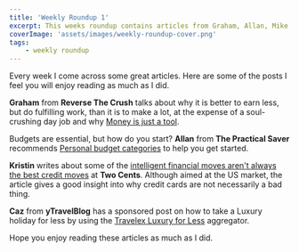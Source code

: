 ```yaml
---
title: 'Weekly Roundup 1'
excerpt: This weeks roundup contains articles from Graham, Allan, Mike Winters and Kristin Wong
coverImage: 'assets/images/weekly-roundup-cover.png'
tags:
    - weekly roundup
---
```


Every week I come across some great articles. Here are some of the posts I feel you will enjoy reading as much as I did.

**Graham** from **Reverse The Crush** talks about why it is better to earn less, but do fulfilling work, than it is to make a lot, at the expense of a soul-crushing day job and why [Money is just a tool](http://www.reversethecrush.com/%F0%9F%92%AB%E2%9C%8D%F0%9F%8F%BB%F0%9F%92%B0%F0%9F%92%BB%F0%9F%9B%A0%F0%9F%8F%9D-money-is-just-a-tool/).

Budgets are essential, but how do you start? **Allan** from **The Practical Saver** recommends [Personal budget categories](http://www.thepracticalsaver.com/personal-budget-categories-start-budget/) to help you get started.

**Kristin** writes about some of the [intelligent financial moves aren't always the best credit moves](http://twocents.lifehacker.com/good-money-habits-that-can-hurt-your-credit-1785962981) at **Two Cents**. Although aimed at the US market, the article gives a good insight into why credit cards are not necessarily a bad thing.

**Caz** from **yTravelBlog** has a sponsored post on how to take a Luxury holiday for less by using the [Travelex Luxury for Less](https://www.travelex.com/travelex-hub/travel-inspiration/luxury-for-less) aggregator.

Hope you enjoy reading these articles as much as I did.
